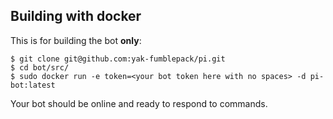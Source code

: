 ## Building with docker

This is for building the bot **only**:

```shell
$ git clone git@github.com:yak-fumblepack/pi.git
$ cd bot/src/
$ sudo docker run -e token=<your bot token here with no spaces> -d pi-bot:latest 
```
Your bot should be online and ready to respond to commands.